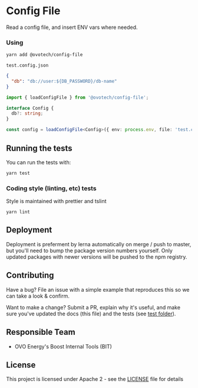 # Config File

Read a config file, and insert ENV vars where needed.

### Using

```bash
yarn add @ovotech/config-file
```

`test.config.json`

```json
{
  "db": "db://user:${DB_PASSWORD}/db-name"
}
```

```typescript
import { loadConfigFile } from '@ovotech/config-file';

interface Config {
  db?: string;
}

const config = loadConfigFile<Config>({ env: process.env, file: 'test.config.json', required: ['db'] });
```

## Running the tests

You can run the tests with:

```bash
yarn test
```

### Coding style (linting, etc) tests

Style is maintained with prettier and tslint

```
yarn lint
```

## Deployment

Deployment is preferment by lerna automatically on merge / push to master, but you'll need to bump the package version numbers yourself. Only updated packages with newer versions will be pushed to the npm registry.

## Contributing

Have a bug? File an issue with a simple example that reproduces this so we can take a look & confirm.

Want to make a change? Submit a PR, explain why it's useful, and make sure you've updated the docs (this file) and the tests (see [test folder](test)).

## Responsible Team

- OVO Energy's Boost Internal Tools (BIT)

## License

This project is licensed under Apache 2 - see the [LICENSE](LICENSE) file for details
